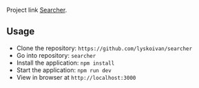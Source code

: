 Project link [Searcher](https://lyskoivan.github.io/searcher/).

## Usage

- Clone the repository: `https://github.com/lyskoivan/searcher`
- Go into repository: `searcher`
- Install the application: `npm install`
- Start the application: `npm run dev`
- View in browser at `http://localhost:3000`

